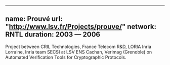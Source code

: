 
---
name: Prouvé 
url: "http://www.lsv.fr/Projects/prouve/"
network: RNTL
duration: 2003 &mdash; 2006
---

Project between CRIL Technologies, France Telecom R&D, LORIA Inria Lorraine, Inria team SECSI at LSV ENS Cachan, Verimag (Grenoble) on Automated Verification Tools for Cryptographic Protocols.
